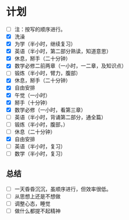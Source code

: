 # 计划
- [ ]  注：按写的顺序进行。
- [x] 洗澡
- [x] 为学（半小时，继续复习）
- [x] 英语（半小时，第二部分熟读，知道意思）
- [x] 休息，掰手（二十分钟）
- [x] 数学必修二前两章（一小时，一二章，及知识点）
- [ ] 锻炼（半小时，臂力，腹部）
- [x] 休息，掰手（二十分钟）
- [x] 自由安排
- [x] 午觉（一小时）
- [x] 掰手（十分钟）
- [x] 数学必修（一小时，看第三章）
- [ ] 英语（半小时，背诵第二部分，通全篇）
- [ ] 锻炼（半小时，腹部，）
- [ ] 休息（二十分钟）
- [x] 自由安排
- [ ] 英语（半小时，复习）
- [ ] 数学（半小时，复习）
## 总结
- [ ] 一天昏昏沉沉，虽顺序进行，但效率很低。
- [ ] 从思想上还是不想做
- [ ] 调整心态，睡觉
- [ ] 做什么都提不起精神
